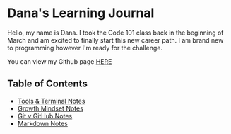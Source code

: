 # Dana's Learning Journal

Hello, my name is Dana. I took the Code 101 class back in the beginning of March and am excited to finally start this new career path. I am brand new to programming however I'm ready for the challenge. 

You can view my Github page [HERE](https://dana0298.github.io/learning-journal/)

## Table of Contents
- [Tools & Terminal Notes](tools-terminal.md)
- [Growth Mindset Notes](growth-mindset.md)
- [Git v GitHub Notes](git-github.md)
- [Markdown Notes](markdown.md)
